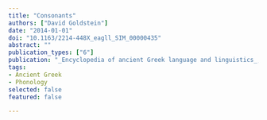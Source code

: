 ```yaml
---
title: "Consonants"
authors: ["David Goldstein"]
date: "2014-01-01"
doi: "10.1163/2214-448X_eagll_SIM_00000435"
abstract: ""
publication_types: ["6"]
publication: "_Encyclopedia of ancient Greek language and linguistics_, 1:324--325"
tags:
- Ancient Greek
- Phonology
selected: false
featured: false

---
```

